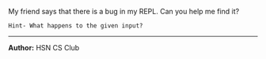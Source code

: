 My friend says that there is a bug in my REPL. Can you help me find it?

`Hint- What happens to the given input?`

---
**Author:** HSN CS Club